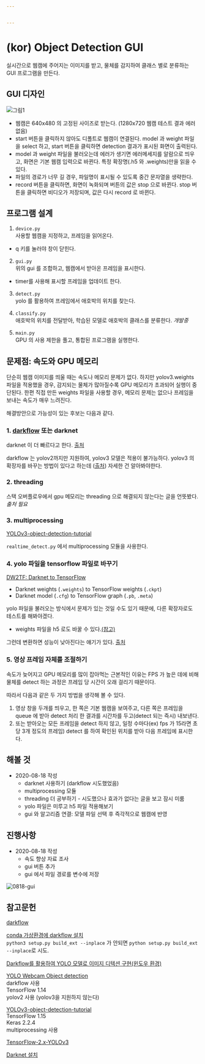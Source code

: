 ```yaml
---


---
```


<h1 id="kor--object-detection-gui">(kor)  Object Detection GUI</h1>
<p>실시간으로 웹캠에 주어지는 이미지를 받고, 물체를 감지하여 클래스 별로 분류하는 GUI 프로그램을 만든다.</p>
<h2 id="gui-디자인">GUI 디자인</h2>
<p><img src="https://user-images.githubusercontent.com/68010286/90461658-e176bb00-e141-11ea-8878-4308b37327ca.png" alt="그림1"></p>
<ul>
<li>웹캠은 640x480 의 고정된 사이즈로 받는다. (1280x720 웹캠 테스트 결과 에러 없음)</li>
<li>start 버튼을 클릭하지 않아도 디폴트로 웹캠이 연결된다. model 과 weight 파일을 select 하고, start 버튼을 클릭하면 detection 결과가 표시된 화면이 출력된다.</li>
<li>model 과 weight 파일을 불러오는데 에러가 생기면 에러메세지를 알람으로 띄우고, 화면은 기본 웹캠 입력으로 바뀐다. 특정 확장명(.h5 와 .weights)만을 읽을 수 있다.</li>
<li>파일의 경로가 너무 길 경우, 파일명이 표시될 수 있도록 중간 문자열을 생략한다.</li>
<li>record 버튼을 클릭하면, 화면이 녹화되며 버튼의 값은 stop 으로 바뀐다. stop 버튼을 클릭하면 비디오가 저장되며, 값은 다시 record 로 바뀐다.</li>
</ul>
<h2 id="프로그램-설계">프로그램 설계</h2>
<ol>
<li><code>device.py</code><br>
사용할 웹캠을 지정하고, 프레임을 읽어온다.</li>
</ol>
<ul>
<li>q 키를 눌러야 창이 닫힌다.</li>
</ul>
<ol start="2">
<li><code>gui.py</code><br>
위의 gui 를 조합하고, 웹캠에서 받아온 프레임을 표시한다.</li>
</ol>
<ul>
<li>timer를 사용해 표시할 프레임을 업데이트 한다.</li>
</ul>
<ol start="3">
<li>
<p><code>detect.py</code><br>
yolo 를 활용하여 프레임에서 애호박의 위치를 찾는다.</p>
</li>
<li>
<p><code>classify.py</code><br>
애호박의 위치를 전달받아, 학습된 모델로 애호박의 클래스를 분류한다.  <em>개발중</em></p>
</li>
<li>
<p><code>main.py</code><br>
GPU 의 사용 제한을 풀고, 통합된 프로그램을 실행한다.</p>
</li>
</ol>
<h2 id="문제점-속도와-gpu-메모리">문제점: 속도와 GPU 메모리</h2>
<p>단순히 웹캠 이미지를 띄울 때는 속도나 메모리 문제가 없다. 하지만 yolov3.weights 파일을 적용했을 경우, 감지되는 물체가 많아질수록 GPU 메모리가 초과되어 실행이 중단된다. 한편 직접 만든 weights 파일을 사용할 경우, 메모리 문제는 없으나 프레임을 보내는 속도가 매우 느려진다.</p>
<p>해결방안으로 가능성이 있는 후보는 다음과 같다.</p>
<h3 id="darkflow-또는-darknet">1. <a href="https://github.com/thtrieu/darkflow">darkflow</a> 또는 darknet</h3>
<p>darknet 이 더 빠르다고 한다. <a href="https://m.blog.naver.com/estern/221593424910">출처</a></p>
<p>darkflow 는 yolov2까지만 지원하여, yolov3 모델은 적용이 불가능하다. yolov3 의 확장자를 바꾸는 방법이 있다고 하는데 (<a href="https://github.com/thtrieu/darkflow/issues/964">출처</a>) 자세한 건 알아봐야한다.</p>
<h3 id="threading">2. threading</h3>
<p>스택 오버플로우에서 gpu 메모리는 threading 으로 해결되지 않는다는 글을 언뜻봤다. <em>출처 필요</em></p>
<h3 id="multiprocessing">3. multiprocessing</h3>
<p><a href="https://github.com/pythonlessons/YOLOv3-object-detection-tutorial">YOLOv3-object-detection-tutorial</a></p>
<p><code>realtime_detect.py</code> 에서 multiprocessing 모듈을 사용한다.</p>
<h3 id="yolo-파일을-tensorflow-파일로-바꾸기">4. yolo 파일을 tensorflow 파일로 바꾸기</h3>
<p><a href="https://github.com/jinyu121/DW2TF">DW2TF: Darknet to TensorFlow</a></p>
<ul>
<li>Darknet weights (<code>.weights</code>) to TensorFlow weights (<code>.ckpt</code>)</li>
<li>Darknet model (<code>.cfg</code>) to TensorFlow graph (<code>.pb</code>,  <code>.meta</code>)</li>
</ul>
<p>yolo 파일을 불러오는 방식에서 문제가 있는 것일 수도 있기 때문에, 다른 확장자로도 테스트를 해봐야겠다.</p>
<ul>
<li>weights 파일을 h5 로도 바꿀 수 있다.<a href="https://pylessons.com/YOLOv3-WebCam/">(참고)</a></li>
</ul>
<p>그런데 변환하면 성능이 낮아진다는 얘기가 있다. <a href="https://eehoeskrap.tistory.com/352">출처</a></p>
<h3 id="영상-프레임-자체를-조절하기">5. 영상 프레임 자체를 조절하기</h3>
<p>속도가 늦어지고 GPU 메모리를 많이 잡아먹는 근본적인 이유는 FPS 가 높은 데에 비해 물체를 detect 하는 과정은 프레임 당 시간이 오래 걸리기 때문이다.</p>
<p>따라서 다음과 같은 두 가지 방법을 생각해 볼 수 있다.</p>
<ol>
<li>영상 창을 두개를 띄우고, 한 쪽은 기본 웹캠을 보여주고, 다른 쪽은 프레임을 queue 에 받아 detect 처리 한 결과를 시간차를 두고(detect 되는 즉시) 내보낸다.</li>
<li>또는 받아오는 모든 프레임을 detect 하지 않고, 일정 수마다(ex) fps 가 15라면 초당 3개 정도의 프레임) detect 를 하여 확인된 위치를 받아 다음 프레임에 표시한다.</li>
</ol>
<h2 id="해볼-것">해볼 것</h2>
<ul>
<li>2020-08-18 작성
<ul>
<li>darknet 사용하기 (darkflow 시도했었음)</li>
<li>multiprocessing 모듈</li>
<li>threading 더 공부하기 - 시도했으나 효과가 없다는 글을 보고 잠시 미룸</li>
<li>yolo 파일은 미루고 h5 파일 적용해보기</li>
<li>gui 와 알고리즘 연결: 모델 파일 선택 후 즉각적으로 웹캠에 반영</li>
</ul>
</li>
</ul>
<h2 id="진행사항">진행사항</h2>
<ul>
<li>2020-08-18 작성
<ul>
<li>속도 향상 자료 조사</li>
<li>gui 버튼 추가</li>
<li>gui 에서 파일 경로를 변수에 저장</li>
</ul>
</li>
</ul>
<p><img src="https://user-images.githubusercontent.com/45510328/90504178-a4371b00-e18b-11ea-908a-af5b9ce8c77e.png" alt="0818-gui"></p>
<h2 id="참고문헌">참고문헌</h2>
<p><a href="https://github.com/thtrieu/darkflow">darkflow</a></p>
<p><a href="https://reyrei.tistory.com/16">conda 가상환경에 darkflow 설치</a><br>
<code>python3 setup.py build_ext --inplace</code> 가 안되면 <code>python setup.py build_ext --inplace</code>로 시도.</p>
<p><a href="https://junyoung-jamong.github.io/deep/learning/2019/01/22/Darkflow%EB%A5%BC-%ED%99%9C%EC%9A%A9%ED%95%B4-YOLO%EB%AA%A8%EB%8D%B8-%EC%9D%B4%EB%AF%B8%EC%A7%80-%EB%94%94%ED%85%8D%EC%85%98-%EA%B5%AC%ED%98%84-in-windows.html">Darkflow를 활용하여 YOLO 모델로 이미지 디텍션 구현(윈도우 환경)</a></p>
<p><a href="https://github.com/AlbertSuarez/yolo-webcam-object-detection">YOLO Webcam Object detection</a><br>
darkflow 사용<br>
TensorFlow 1.14<br>
yolov2 사용 (yolov3을 지원하지 않는다)</p>
<p><a href="https://github.com/pythonlessons/YOLOv3-object-detection-tutorial">YOLOv3-object-detection-tutorial</a><br>
TensorFlow 1.15<br>
Keras 2.2.4<br>
multiprocessing 사용</p>
<p><a href="https://github.com/pythonlessons/TensorFlow-2.x-YOLOv3">TensorFlow-2.x-YOLOv3</a></p>
<p><a href="https://mickael-k.tistory.com/15">Darknet 설치</a></p>

